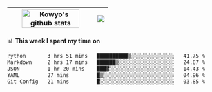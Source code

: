 | <a href="https://github.com/anuraghazra/github-readme-stats"><img width="85%" src="https://github-readme-stats.vercel.app/api?username=kowyo&show_icons=true&hide_border=true&theme=transparent" alt="Kowyo's github stats" /></a> | <a href="https://github.com/anuraghazra/github-readme-stats"><img align="center" src="https://github-readme-stats.vercel.app/api/top-langs/?username=kowyo&exclude_repo=Engineering-Competition-Robot,mobile-robot&hide=c,assembly,shaderlab,hlsl,mathematica,cmake&layout=compact&hide_border=true&theme=transparent" /></a> |
| ------------- | ------------- |

📊 **This week I spent my time on**
<!--START_SECTION:waka-->

```txt
Python       3 hrs 51 mins   ██████████▒░░░░░░░░░░░░░░   41.75 %
Markdown     2 hrs 17 mins   ██████▒░░░░░░░░░░░░░░░░░░   24.87 %
JSON         1 hr 20 mins    ███▓░░░░░░░░░░░░░░░░░░░░░   14.43 %
YAML         27 mins         █▒░░░░░░░░░░░░░░░░░░░░░░░   04.96 %
Git Config   21 mins         █░░░░░░░░░░░░░░░░░░░░░░░░   03.85 %
```

<!--END_SECTION:waka-->

